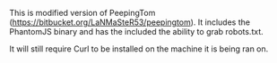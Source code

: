 This is modified version of PeepingTom (https://bitbucket.org/LaNMaSteR53/peepingtom). It includes the PhantomJS binary and has the included the ability to grab robots.txt.

It will still require Curl to be installed on the machine it is being ran on.
